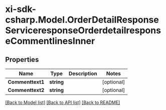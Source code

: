 # xi-sdk-csharp.Model.OrderDetailResponseServiceresponseOrderdetailresponseCommentlinesInner

## Properties

Name | Type | Description | Notes
------------ | ------------- | ------------- | -------------
**Commenttext1** | **string** |  | [optional] 
**Commenttext2** | **string** |  | [optional] 

[[Back to Model list]](../README.md#documentation-for-models) [[Back to API list]](../README.md#documentation-for-api-endpoints) [[Back to README]](../README.md)

